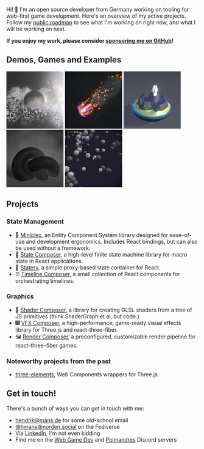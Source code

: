 Hi! 👋 I'm an open source developer from Germany working on tooling for web-first game development. Here's an overview of my active projects. Follow my [public roadmap](https://github.com/users/hmans/projects/7) to see what I'm working on right now, and what I will be working on next.

**If you enjoy my work, please consider [sponsoring me on GitHub](https://github.com/sponsors/hmans)!**

## Demos, Games and Examples

[![space scene](/images/space-scene.jpg)](https://space-scene-sandbox.vercel.app/)
[![asteroid](/images/asteroid.jpg)](https://vfx-composer-examples.vercel.app/examples/scenes/asteroid)
[![floating island](/images/floating-island.png)](https://shader-composer-examples.vercel.app/examples/floating-island)
[![fog](/images/fog.png)](https://vfx-composer-examples.vercel.app/examples/fog)
[![miniplex demo](/images/miniplex-demo.jpg)](https://miniplex-demo.vercel.app/)

## Projects

### State Management

- 🤖 [Miniplex](https://github.com/hmans/miniplex), an Entity Component System library designed for ease-of-use and development ergonomics. Includes React bindings, but can also be used without a framework.
- 🚜 [State Composer](https://github.com/hmans/composer-suite/tree/main/packages/state-composer), a high-level finite state machine library for macro state in React applications.
- 🍍 [Statery](https://github.com/hmans/statery), a simple proxy-based state container for React.
- ⏰ [Timeline Composer](https://github.com/hmans/timeline-composer), a small collection of React components for orchestrating timelines.

### Graphics

- 🌈 [Shader Composer](https://github.com/hmans/composer-suite/tree/main/packages/shader-composer), a library for creating GLSL shaders from a tree of JS primitives (think ShaderGraph et al, but code.)
- 🎆 [VFX Composer](https://github.com/hmans/composer-suite/tree/main/packages/vfx-composer), a high-performance, game-ready visual effects library for Three.js and react-three-fiber.
- 🖼 [Render Composer](https://github.com/hmans/composer-suite/tree/main/packages/render-composer), a preconfigured, customizable render pipeline for react-three-fiber games.

### Noteworthy projects from the past

- [three-elements](https://github.com/hmans/three-elements), Web Components wrappers for Three.js.

## Get in touch!

There's a bunch of ways you can get in touch with me:

- [hendrik@mans.de](mailto:hendrik@mans.de) for some old-school email
- [@hmans@norden.social](https://norden.social/@hmans) on the Fediverse
- Via [LinkedIn](https://www.linkedin.com/in/hmans/), I'm not even kidding
- Find me on the [Web Game Dev](https://webgamedev.com/discord) and [Poimandres](https://discord.gg/poimandres) Discord servers
